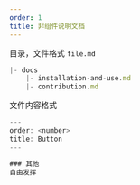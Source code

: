 ```yaml
---
order: 1
title: 非组件说明文档
---
```


目录，文件格式 `file.md`

````javascript
|- docs
	|- installation-and-use.md
	|- contribution.md
````

文件内容格式

````javascript
---
order: <number>
title: Button
---

### 其他
自由发挥

````

